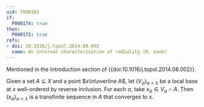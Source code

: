 ```yaml
---
uid: T000103
if:
  P000174: true
then:
  P000172: true
refs:
- doi: 10.1016/j.topol.2014.08.002
  name: An internal characterisation of radiality (R. Leek)
---
```


Mentioned in the Introduction section of {{doi:10.1016/j.topol.2014.08.002}}.

Given a set $A\subseteq X$ and a point $x\in\overline A$, let $(V_\alpha)_{\alpha<\lambda}$ be a local base at $x$ well-ordered by reverse inclusion.  For each $\alpha$, take $x_\alpha\in V_\alpha\cap A$.  Then $(x_\alpha)_{\alpha<\lambda}$ is a transfinite sequence in $A$ that converges to $x$.
